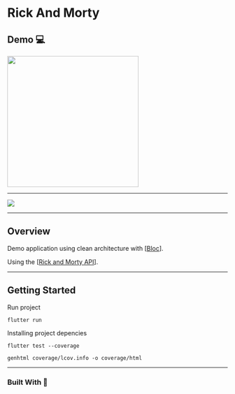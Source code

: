 # Rick And Morty

## Demo 💻


<img src="https://github.com/gabrielferreir/rick-and-morty-app/blob/master/screenshot/list.gif?raw=true" width="300" />

---

<img src="https://badgen.net/badge/coverage/100%25/green?icon=github" />

---

## Overview

Demo application using clean architecture with [[Bloc](https://github.com/felangel/bloc/)].

Using the [[Rick and Morty API](https://github.com/afuh/rick-and-morty-api)].

---

## Getting Started

Run project

```flutter run```

Installing project depencies

```flutter test --coverage```

```genhtml coverage/lcov.info -o coverage/html```

---

### Built With 💎



